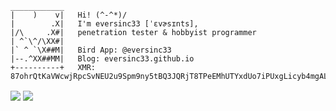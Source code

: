 ```
____________ 
|    )    v|   Hi! (^-^*)/ 
|        .X|   I'm eversinc33 [ˈɛvɚsɪnts],
|/\     .X#|   penetration tester & hobbyist programmer
| ^`\^/\XX#|   
|` ^ `\X##M|   Bird App: @eversinc33
|--.^XX##MM|   Blog: eversinc33.github.io
+----------+   XMR: 87ohrQtKaVWcwjRpcSvNEU2u9Spm9ny5tBQ3JQRjT8TPeEMhUTYxdUo7iPUxgLicyb4mgALcqPxVj7bHs2f2rX2e2TLKpqZ
```
<a rel="me" href="https://infosec.exchange/@eversinc33"></a>

<a>
  <img align="center" src="https://github-readme-stats.vercel.app/api?username=Cracked5pider&show_icons=true&theme=tokyonight" />
</a>
<a>
  <img align="center" src="https://github-readme-stats.vercel.app/api/top-langs/?username=Cracked5pider&layout=compact&show_icons=true&theme=tokyonight" />
</a>
